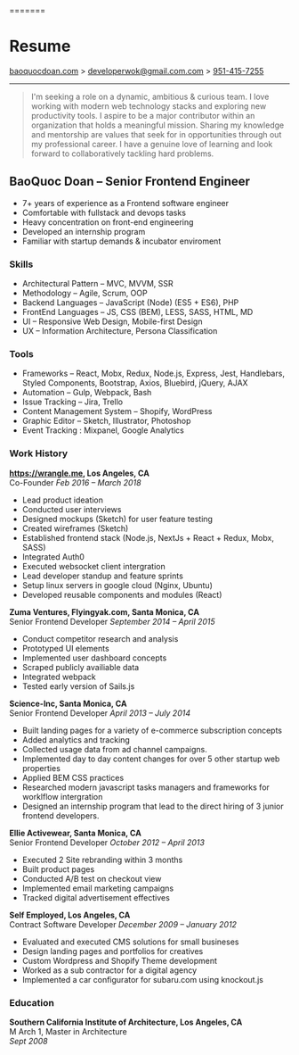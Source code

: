 =======
# Resume

[baoquocdoan.com](https://baoquocdoan.com) >
[developerwok@gmail.com.com](mailto:developerwok@gmail.com) >
[951-415-7255](tel:9514157255)

-------

>I'm seeking a role on a dynamic, ambitious &amp; curious team. I love working with modern web technology stacks and exploring new productivity tools. I aspire to be a major contributor within an organization that holds a meaningful mission. Sharing my knowledge and mentorship are values that seek for in opportunities through out my professional career. I have a genuine love of learning and look forward to collaboratively tackling hard problems.

## BaoQuoc Doan &ndash; Senior Frontend Engineer

- 7+ years of experience as a Frontend software engineer
- Comfortable with fullstack and devops tasks
- Heavy concentration on front-end engineering
- Developed an internship program
- Familiar with startup demands & incubator enviroment

### Skills
- Architectural Pattern &ndash; MVC, MVVM, SSR
- Methodology &ndash; Agile, Scrum, OOP
- Backend Languages &ndash; JavaScript (Node) (ES5 + ES6), PHP
- FrontEnd Languages &ndash; JS, CSS (BEM), LESS, SASS, HTML, MD
- UI &ndash; Responsive Web Design, Mobile-first Design
- UX &ndash; Information Architecture, Persona Classification

### Tools
- Frameworks &ndash; React, Mobx, Redux, Node.js, Express, Jest, Handlebars, Styled Components, Bootstrap, Axios, Bluebird, jQuery, AJAX
- Automation &ndash; Gulp, Webpack, Bash
- Issue Tracking &ndash; Jira, Trello
- Content Management System &ndash; Shopify, WordPress
- Graphic Editor &ndash; Sketch, Illustrator, Photoshop
- Event Tracking : Mixpanel, Google Analytics

### Work History

**https://wrangle.me, Los Angeles, CA**  
Co-Founder 
*Feb 2016 &ndash; March 2018*   
- Lead product ideation
- Conducted user interviews
- Designed mockups (Sketch) for user feature testing
- Created wireframes (Sketch)
- Established frontend stack (Node.js, NextJs + React + Redux, Mobx, SASS)
- Integrated Auth0
- Executed websocket client intergration
- Lead developer standup and feature sprints
- Setup linux servers in google cloud (Nginx, Ubuntu)
- Developed reusable components and modules (React)

**Zuma Ventures, Flyingyak.com, Santa Monica, CA**  
Senior Frontend Developer 
*September 2014 &ndash; April 2015* 
- Conduct competitor research and analysis
- Prototyped UI elements
- Implemented user dashboard concepts
- Scraped publicly availiable data
- Integrated webpack
- Tested early version of Sails.js

**Science-Inc, Santa Monica, CA**  
Senior Frontend Developer 
*April 2013  &ndash; July 2014*  
- Built landing pages for a variety of e-commerce subscription concepts
- Added analytics and tracking 
- Collected usage data from ad channel campaigns. 
- Implemented day to day content changes for over 5 other startup web properties 
- Applied BEM CSS practices 
- Researched modern javascript tasks managers and frameworks for worklflow intergration
- Designed an internship program that lead to the direct hiring of 3 junior frontend developers.

**Ellie Activewear, Santa Monica, CA**  
Senior Frontend Developer 
*October 2012 &ndash; April 2013*
- Executed 2 Site rebranding within 3 months
- Built product pages
- Conducted A/B test on checkout view
- Implemented email marketing campaigns
- Tracked digital advertisement effectives

**Self Employed, Los Angeles, CA**  
Contract Software Developer
*December 2009 &ndash;  January 2012*  
- Evaluated and executed CMS solutions for small busineses
- Design landing pages and portfolios for creatives
- Custom Wordpress and Shopify Theme development
- Worked as a sub contractor for a digital agency
- Implemented a car configurator for subaru.com using knockout.js

### Education
**Southern California Institute of Architecture, Los Angeles, CA**  
M Arch 1, Master in Architecture  
*Sept 2008*
